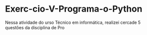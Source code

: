 # Exerc-cio-V-Programa-o-Python
Nessa atividade do urso Técnico em informática, realizei cercade 5 questões da disciplina de Pro

